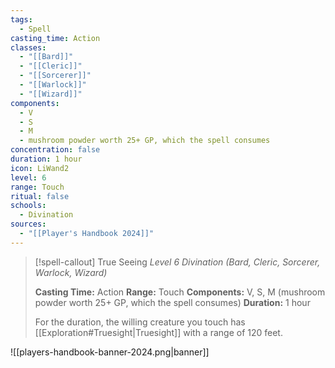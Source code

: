 ```yaml
---
tags:
  - Spell
casting_time: Action
classes:
  - "[[Bard]]"
  - "[[Cleric]]"
  - "[[Sorcerer]]"
  - "[[Warlock]]"
  - "[[Wizard]]"
components:
  - V
  - S
  - M
  - mushroom powder worth 25+ GP, which the spell consumes
concentration: false
duration: 1 hour
icon: LiWand2
level: 6
range: Touch
ritual: false
schools:
  - Divination
sources: 
  - "[[Player's Handbook 2024]]"
---
```

>[!spell-callout] True Seeing
>_Level 6 Divination (Bard, Cleric, Sorcerer, Warlock, Wizard)_
>
>**Casting Time:** Action
>**Range:** Touch
>**Components:** V, S, M (mushroom powder worth 25+ GP, which the spell consumes)
>**Duration:** 1 hour
>
>For the duration, the willing creature you touch has [[Exploration#Truesight\|Truesight]] with a range of 120 feet.


![[players-handbook-banner-2024.png|banner]]